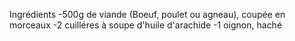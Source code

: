 Ingrédients
-500g de viande (Boeuf, poulet ou agneau), coupée en morceaux
-2 cuilléres à soupe d'huile d'arachide
-1 oignon, haché 